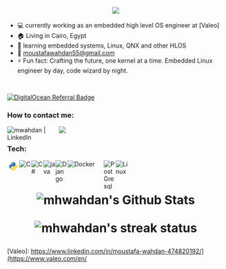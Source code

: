 <p align="center">
  <a href="https://github.com/DenverCoder1/readme-typing-svg"><img src="https://readme-typing-svg.herokuapp.com?lines=Embedded+HLOS+Engineer+at+valeo;Computer+Engineering+Major;%20HLOS%20|%20Embedded%20Linux%20Enthusiastic;Always%20trying%20my%20best&center=true&width=500&height=80"></a>
</p>

- 💻 currently working as an embedded high level OS engineer at [Valeo]
- 🏠 Living in Cairo, Egypt
- 🌱 learning embedded systems, Linux, QNX and other HLOS
- 📨 moustafawahdan55@gmail.com
- ⚡ Fun fact: Crafting the future, one kernel at a time. Embedded Linux engineer by day, code wizard by night.
<br>

[![DigitalOcean Referral Badge](https://web-platforms.sfo2.digitaloceanspaces.com/WWW/Badge%203.svg)](https://www.digitalocean.com/?refcode=410c8e374b98&utm_campaign=Referral_Invite&utm_medium=Referral_Program&utm_source=badge)

### How to contact me:

[<img align="left" alt="mwahdan | LinkedIn" width="120px" src="https://img.shields.io/badge/LinkedIn-0077B5?style=for-the-badge&logo=linkedin&logoColor=white" />][linkedin]
![](https://dcbadge.vercel.app/api/shield/807987398364758066)
<br />

### Tech:

<img align="left" alt="Python3" width="28px" src="https://raw.githubusercontent.com/github/explore/80688e429a7d4ef2fca1e82350fe8e3517d3494d/topics/python/python.png" />

<img align="left" alt="C" width="28px" src="https://seeklogo.com/images/C/c-programming-language-logo-9B32D017B1-seeklogo.com.png" />

<img align="left" alt="C#" width="28px" src="https://img.icons8.com/color/48/000000/c-sharp-logo-2.png" />

<img align="left" alt="java" width="28px" src="https://img.icons8.com/color/48/000000/java-coffee-cup-logo.png" />

<img align="left" alt="Django" width="28px" src="https://john-bagiliko.github.io/images/logos/django.png" />

<img align="left" alt="Docker" width="84px" src="https://upload.wikimedia.org/wikipedia/commons/4/4e/Docker_%28container_engine%29_logo.svg" />

<img align="left" alt="PostGresql" width="28px" src="https://upload.wikimedia.org/wikipedia/commons/thumb/2/29/Postgresql_elephant.svg/540px-Postgresql_elephant.svg.png" />

<img align="left" alt="Linux" width="28px" src="https://cdn.pixabay.com/photo/2017/01/31/16/57/linux-2025536_960_720.png" />
<br />
<br />
<h1 align="center">
<img align="center" alt="mhwahdan's Github Stats" src="https://github-readme-stats.vercel.app/api?username=mhwahdan&show_icons=true&hide_border=true&count_private=true&bg_color=35,0b0c12,0e1535&title_color=fff&text_color=fff&icon_color=fff" />

<p><img align="center" src="https://github-readme-streak-stats.herokuapp.com/?user=mhwahdan&bg_color=35,0b0c12,0e1535&title_color=fff&text_color=fff&icon_color=fff&hide_border=true" alt="mhwahdan's streak status" /></p>
</h1>

[linkedin]: https://www.linkedin.com/in/moustafa-wahdan-474820192/

[Valeo]: https://www.linkedin.com/in/moustafa-wahdan-474820192/](https://www.valeo.com/en/

